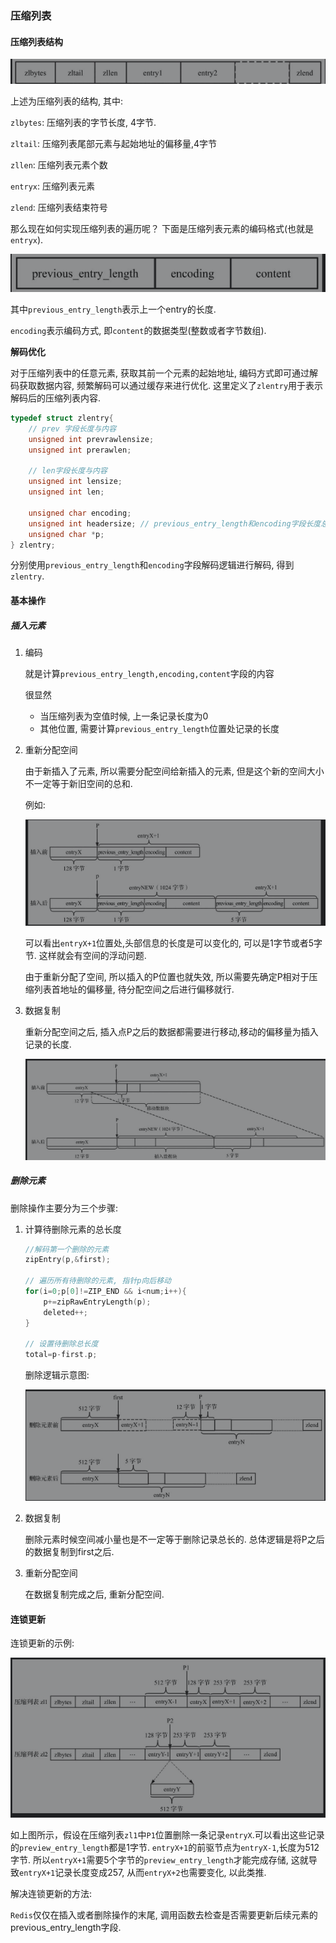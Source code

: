 ### 压缩列表

#### 压缩列表结构

![](./img/压缩列表存储结构.png)

上述为压缩列表的结构, 其中:

`zlbytes`: 压缩列表的字节长度, 4字节.

`zltail`: 压缩列表尾部元素与起始地址的偏移量,4字节

`zllen`: 压缩列表元素个数

`entryx`: 压缩列表元素

`zlend`: 压缩列表结束符号

那么现在如何实现压缩列表的遍历呢？ 下面是压缩列表元素的编码格式(也就是`entryx`).

![](./img/压缩列表元素编码格式.png)

其中`previous_entry_length`表示上一个entry的长度. 

`encoding`表示编码方式, 即`content`的数据类型(整数或者字节数组). 

**解码优化**

对于压缩列表中的任意元素, 获取其前一个元素的起始地址, 编码方式即可通过解码获取数据内容, 频繁解码可以通过缓存来进行优化. 这里定义了`zlentry`用于表示解码后的压缩列表内容.

```c++
typedef struct zlentry{
    // prev 字段长度与内容
    unsigned int prevrawlensize;
    unsigned int prerawlen;
    
    // len字段长度与内容
    unsigned int lensize;
    unsigned int len;
    
    unsigned char encoding;
    unsigned int headersize; // previous_entry_length和encoding字段长度总和
    unsigned char *p;
} zlentry;
```

分别使用`previous_entry_length`和`encoding`字段解码逻辑进行解码, 得到`zlentry`.

#### 基本操作

##### 插入元素

1. 编码

   就是计算`previous_entry_length,encoding,content`字段的内容

   很显然

   + 当压缩列表为空值时候, 上一条记录长度为0
   + 其他位置, 需要计算`previous_entry_length`位置处记录的长度

2. 重新分配空间

   由于新插入了元素, 所以需要分配空间给新插入的元素, 但是这个新的空间大小不一定等于新旧空间的总和.

   例如:

   ![](./img/压缩列表插入时长度变化.png)

   可以看出`entryX+1`位置处,头部信息的长度是可以变化的, 可以是1字节或者5字节. 这样就会有空间的浮动问题.

   

   由于重新分配了空间, 所以插入的P位置也就失效, 所以需要先确定P相对于压缩列表首地址的偏移量, 待分配空间之后进行偏移就行. 

3. 数据复制

   重新分配空间之后, 插入点P之后的数据都需要进行移动,移动的偏移量为插入记录的长度.

   ![](./img/压缩列表复制.png)

##### 删除元素

删除操作主要分为三个步骤:

1. 计算待删除元素的总长度

   ```c++
   //解码第一个删除的元素
   zipEntry(p,&first);
   
   // 遍历所有待删除的元素, 指针p向后移动
   for(i=0;p[0]!=ZIP_END && i<num;i++){
       p+=zipRawEntryLength(p);
       deleted++;
   }
   
   // 设置待删除总长度
   total=p-first.p;
   ```

   删除逻辑示意图:

   ![](./img/压缩列表元素删除.png)

2. 数据复制

   删除元素时候空间减小量也是不一定等于删除记录总长的. 总体逻辑是将P之后的数据复制到first之后.

3. 重新分配空间

   在数据复制完成之后, 重新分配空间.

#### 连锁更新

连锁更新的示例:

![](./img/连锁更新示例.png)

如上图所示，假设在压缩列表`zl1`中`P1`位置删除一条记录`entryX`.可以看出这些记录的`preview_entry_length`都是1字节.	`entryX+1`的前驱节点为`entryX-1`,长度为512字节. 所以`entryX+1`需要5个字节的`preview_entry_length`才能完成存储, 这就导致`entryX+1`记录长度变成257, 从而`entryX+2`也需要变化, 以此类推.



解决连锁更新的方法:

`Redis`仅仅在插入或者删除操作的末尾, 调用函数去检查是否需要更新后续元素的previous_entry_length字段.